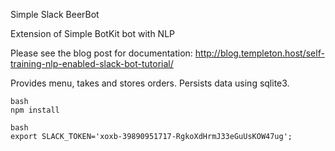 Simple Slack BeerBot

Extension of
Simple BotKit bot with NLP

Please see the blog post for documentation: http://blog.templeton.host/self-training-nlp-enabled-slack-bot-tutorial/

Provides menu, takes and stores orders.
Persists data using sqlite3.

```
bash
npm install
```
```
bash
export SLACK_TOKEN='xoxb-39890951717-RgkoXdHrmJ33eGuUsKOW47ug';
```
